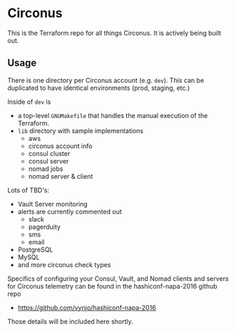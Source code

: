 # Circonus

This is the Terraform repo for all things Circonus. It is actively being built out.

## Usage

There is one directory per Circonus account (e.g. `dev`). This can be duplicated to have identical environments (prod, staging, etc.)

Inside of `dev` is
- a top-level `GNUMakefile` that handles the manual execution of the Terraform.
- `lib` directory with sample implementations
     - aws
     - circonus account info
     - consul cluster
     - consul server
     - nomad jobs
     - nomad server & client

Lots of TBD's:
- Vault Server monitoring
- alerts are currently commented out
     - slack
     - pagerduity
     - sms
     - email
- PostgreSQL
- MySQL
- and more circonus check types

Specifics of configuring your Consul, Vault, and Nomad clients and servers for Circonus telemetry can be found in the hashiconf-napa-2016 github repo
- https://github.com/vynjo/hashiconf-napa-2016

Those details will be included here shortly.
